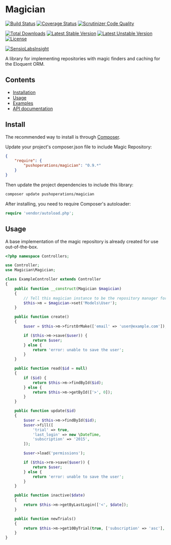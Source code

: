 # Magician

[![Build Status](https://img.shields.io/travis/pushoperations/Magician.svg)](https://travis-ci.org/pushoperations/Magician)
[![Coverage Status](https://img.shields.io/coveralls/pushoperations/Magician.svg)](https://coveralls.io/r/pushoperations/Magician)
[![Scrutinizer Code Quality](https://img.shields.io/scrutinizer/g/pushoperations/Magician.svg)](https://scrutinizer-ci.com/g/pushoperations/Magician/?branch=master)

[![Total Downloads](https://poser.pugx.org/pushoperations/magician/downloads.svg)](https://packagist.org/packages/pushoperations/Magician)
[![Latest Stable Version](https://poser.pugx.org/pushoperations/magician/v/stable.svg)](https://packagist.org/packages/pushoperations/Magician)
[![Latest Unstable Version](https://poser.pugx.org/pushoperations/magician/v/unstable.svg)](https://packagist.org/packages/pushoperations/Magician)
[![License](https://poser.pugx.org/pushoperations/magician/license.svg)](https://packagist.org/packages/pushoperations/Magician)

[![SensioLabsInsight](https://insight.sensiolabs.com/projects/3f2b755a-6ca6-4a85-9b07-43e08ce68310/big.png)](https://insight.sensiolabs.com/projects/3f2b755a-6ca6-4a85-9b07-43e08ce68310)

A library for implementing repositories with magic finders and caching for the Eloquent ORM.

## Contents

- [Installation](#install)
- [Usage](#usage)
- [Examples](#examples)
- [API documentation](http://pushoperations.github.io/Magician)

## Install

The recommended way to install is through [Composer](http://getcomposer.org).

Update your project's composer.json file to include Magic Repository:

```json
{
    "require": {
        "pushoperations/magician": "0.9.*"
    }
}
```

Then update the project dependencies to include this library:

```bash
composer update pushoperations/magician
```

After installing, you need to require Composer's autoloader:

```php
require 'vendor/autoload.php';
```

## Usage

A base implementation of the magic repository is already created for use out-of-the-box.

```php
<?php namespace Controllers;

use Controller;
use Magician\Magician;

class ExampleController extends Controller
{
    public function __construct(Magician $magician)
    {
        // Tell this magician instance to be the repository manager for the 'User' model.
        $this->m = $magician->set('Models\User');
    }

    public function create()
    {
        $user = $this->m->firstOrMake(['email' => 'user@example.com']);

        if ($this->m->save($user)) {
            return $user;
        } else {
            return 'error: unable to save the user';
        }
    }

    public function read($id = null)
    {
        if ($id) {
            return $this->m->findById($id);
        } else {
            return $this->m->getById(['>', 0]);
        }
    }

    public function update($id)
    {
        $user = $this->m->findById($id);
        $user->fill([
            'trial' => true,
            'last_login' => new \DateTime,
            'subscription' => '2015',
        ]);

        $user->load('permissions');

        if ($this->rm->save($user)) {
            return $user;
        } else {
            return 'error: unable to save the user';
        }
    }

    public function inactive($date)
    {
        return $this->m->getByLastLogin(['<', $date]);
    }

    public function newTrials()
    {
        return $this->m->get10ByTrial(true, ['subscription' => 'asc'], ['email', 'subscription']);
    }
}
```
